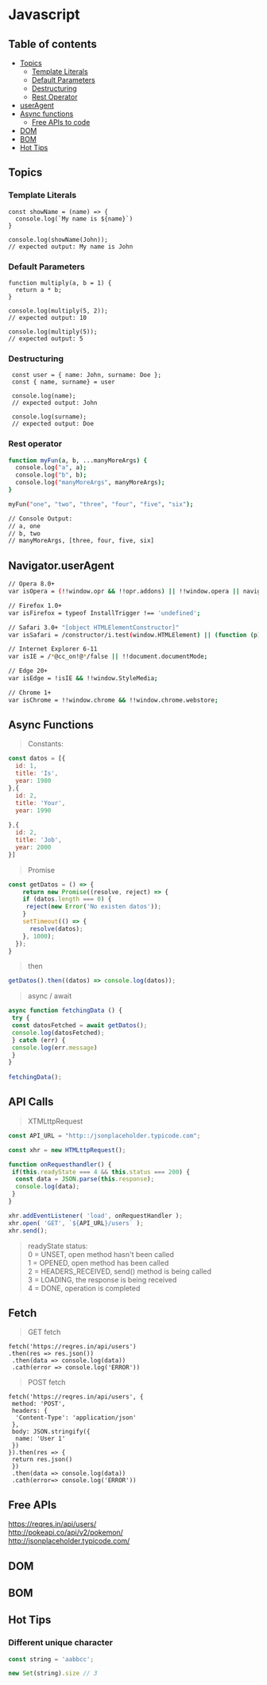 # Javascript
## Table of contents
* [Topics](#topics)  
  * [Template Literals](#template-literals)
  * [Default Parameters](#default-parameters)
  * [Destructuring](#destructuring)
  * [Rest Operator](#rest-operator)
* [userAgent](#userAgent)
* [Async functions](#async-functions)
    * [Free APIs to code](#free-apis)
* [DOM](#dom)
* [BOM](#bom)
* [Hot Tips](#hot-tips)
## Topics
### Template Literals
```
const showName = (name) => {
  console.log(`My name is ${name}`)
}

console.log(showName(John));
// expected output: My name is John

```
### Default Parameters
```
function multiply(a, b = 1) {
  return a * b;
}

console.log(multiply(5, 2));
// expected output: 10

console.log(multiply(5));
// expected output: 5

```
### Destructuring
```
 const user = { name: John, surname: Doe }; 
 const { name, surname} = user
 
 console.log(name);
 // expected output: John

 console.log(surname);
 // expected output: Doe

```
### Rest operator
```bash
function myFun(a, b, ...manyMoreArgs) {
  console.log("a", a);
  console.log("b", b);
  console.log("manyMoreArgs", manyMoreArgs);
}

myFun("one", "two", "three", "four", "five", "six");

// Console Output:
// a, one
// b, two
// manyMoreArgs, [three, four, five, six]
```


## Navigator.userAgent   
```bash
// Opera 8.0+
var isOpera = (!!window.opr && !!opr.addons) || !!window.opera || navigator.userAgent.indexOf(' OPR/') >= 0;

// Firefox 1.0+
var isFirefox = typeof InstallTrigger !== 'undefined';

// Safari 3.0+ "[object HTMLElementConstructor]" 
var isSafari = /constructor/i.test(window.HTMLElement) || (function (p) { return p.toString() === "[object SafariRemoteNotification]"; })(!window['safari'] || (typeof safari !== 'undefined' && safari.pushNotification));

// Internet Explorer 6-11
var isIE = /*@cc_on!@*/false || !!document.documentMode;

// Edge 20+
var isEdge = !isIE && !!window.StyleMedia;

// Chrome 1+
var isChrome = !!window.chrome && !!window.chrome.webstore;
```
## Async Functions
>Constants:
```javascript
const datos = [{
  id: 1,
  title: 'Is',
  year: 1980
},{
  id: 2,
  title: 'Your',
  year: 1990
  
},{
  id: 2,
  title: 'Job',
  year: 2000
}]
```
>Promise
```javascript
const getDatos = () => {
    return new Promise((resolve, reject) => {
    if (datos.length === 0) {
     reject(new Error('No existen datos'));
    }
    setTimeout(() => {
      resolve(datos);
    }, 1000);
  });
}
```
>then
```javascript
getDatos().then((datos) => console.log(datos));
```
>async / await
```javascript     
async function fetchingData () {
 try {
 const datosFetched = await getDatos();
 console.log(datosFetched);
 } catch (err) {
 console.log(err.message)
 }
}
  
fetchingData();
```
## API Calls
> XTMLttpRequest
```javascript
const API_URL = "http::/jsonplaceholder.typicode.com";

const xhr = new HTMLttpRequest();

function onRequesthandler() {
 if(this.readyState === 4 && this.status === 200) {
  const data = JSON.parse(this.response);
  console.log(data);
 }
}

xhr.addEventListener( 'load', onRequestHandler ); 
xhr.open( 'GET', `${API_URL}/users` );
xhr.send();
```
> readyState status:   
> 0 = UNSET, open method hasn't been called   
> 1 = OPENED, open method has been called   
> 2 = HEADERS_RECEIVED, send() method is being called   
> 3 = LOADING, the response is being received   
> 4 = DONE, operation is completed   

## Fetch
>GET fetch   
```
fetch('https://reqres.in/api/users')
.then(res => res.json())
 .then(data => console.log(data))
 .cath(error => console.log('ERROR'))
```
>POST fetch   
```
fetch('https://reqres.in/api/users', {
 method: 'POST',
 headers: {
  'Content-Type': 'application/json'
 },
 body: JSON.stringify({
  name: 'User 1'
 })
}).then(res => {
 return res.json()
 })
 .then(data => console.log(data))
 .cath(error=> console.log('ERROR'))
```

## Free APIs
https://reqres.in/api/users/    
http://pokeapi.co/api/v2/pokemon/   
http://jsonplaceholder.typicode.com/

## DOM

## BOM

## Hot Tips
### Different unique character
```javascript
const string = 'aabbcc';

new Set(string).size // 3
```
